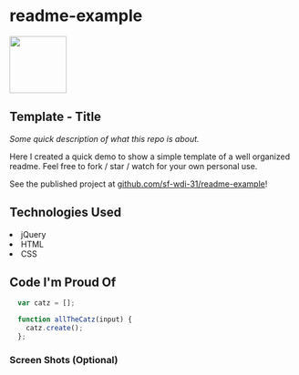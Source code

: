 # readme-example

<img src="https://cloud.githubusercontent.com/assets/7833470/10423298/ea833a68-7079-11e5-84f8-0a925ab96893.png" width="100">

## Template - Title

<i> Some quick description of what this repo is about. </i>

Here I created a quick demo to show a simple template of a well organized readme. Feel free to fork / star / watch for your own personal use.

See the published project at [github.com/sf-wdi-31/readme-example](https://github.com/sf-wdi-31/readme-example)!

## Technologies Used

<li> jQuery </li>
<li> HTML </li>
<li> CSS </li>

## Code I'm Proud Of

```javascript
  var catz = [];

  function allTheCatz(input) {
    catz.create();
  };
```

### Screen Shots (Optional)
